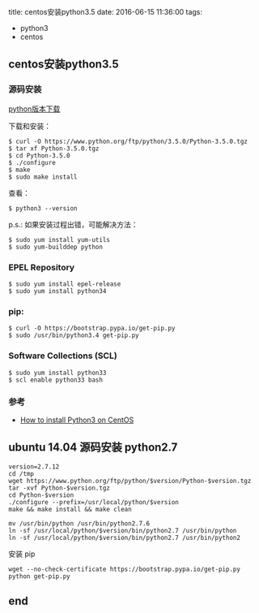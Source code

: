 title: centos安装python3.5
date: 2016-06-15 11:36:00
tags:
- python3
- centos

## centos安装python3.5

### 源码安装

[python版本下载](https://www.python.org/ftp/python/)

下载和安装：

	$ curl -O https://www.python.org/ftp/python/3.5.0/Python-3.5.0.tgz
	$ tar xf Python-3.5.0.tgz
	$ cd Python-3.5.0
	$ ./configure
	$ make
	$ sudo make install


查看：

	$ python3 --version	

p.s.: 如果安装过程出错，可能解决方法：

	$ sudo yum install yum-utils
	$ sudo yum-builddep python


### EPEL Repository

	$ sudo yum install epel-release
	$ sudo yum install python34

### pip:

	$ curl -O https://bootstrap.pypa.io/get-pip.py
	$ sudo /usr/bin/python3.4 get-pip.py		
### Software Collections (SCL)

	$ sudo yum install python33
	$ scl enable python33 bash

### 参考

* [How to install Python3 on CentOS](http://ask.xmodulo.com/install-python3-centos.html)	




## ubuntu 14.04 源码安装 python2.7

```shell
version=2.7.12
cd /tmp
wget https://www.python.org/ftp/python/$version/Python-$version.tgz
tar -xvf Python-$version.tgz
cd Python-$version
./configure --prefix=/usr/local/python/$version
make && make install && make clean

mv /usr/bin/python /usr/bin/python2.7.6
ln -sf /usr/local/python/$version/bin/python2.7 /usr/bin/python
ln -sf /usr/local/python/$version/bin/python2.7 /usr/bin/python2
```

安装 pip

```shell
wget --no-check-certificate https://bootstrap.pypa.io/get-pip.py
python get-pip.py

```



## end